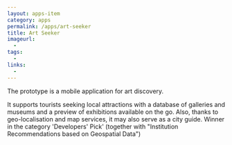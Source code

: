 ```yaml
---
layout: apps-item
category: apps
permalink: /apps/art-seeker
title: Art Seeker
imageurl:
  - 
tags:
  - 
links:
  - 
---
```


The prototype is a mobile application for art discovery.

It supports tourists seeking local attractions with a database of galleries and museums and a preview of exhibitions available on the go. Also, thanks to geo-localisation and map services, it may also serve as a city guide. Winner in the category 'Developers' Pick' (together with "Institution Recommendations based on Geospatial Data")
